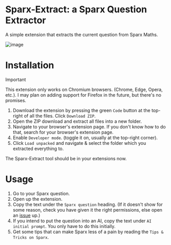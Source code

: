 # Sparx-Extract: a Sparx Question Extractor
A simple extension that extracts the current question from Sparx Maths.

![image](https://github.com/user-attachments/assets/129b61dd-1fdd-48bd-973d-cd08836db4da)

# Installation
> [!IMPORTANT]
> This extension only works on Chromium browsers. (Chrome, Edge, Opera, etc.).
> I may plan on adding support for Firefox in the future, but there's no promises.

1. Download the extension by pressing the green `Code` button at the top-right of all the files. Click `Download ZIP`.
2. Open the ZIP download and extract all files into a new folder.
3. Navigate to your browser's extension page. If you don't know how to do that, search for your browser's extension page.
4. Enable `Developer mode`. (toggle it on, usually at the top-right corner).
5. Click `Load unpacked` and navigate & select the folder which you extracted everything to.

The Sparx-Extract tool should be in your extensions now.

# Usage
1. Go to your Sparx question.
2. Open up the extension.
3. Copy the text under the `Sparx question` heading. (If it doesn't show for some reason, check you have given it the right permissions, else open an [issue](https://github.com/gallium-gonzollium/Sparx-Extract/issues) up.)
4. If you intend to put the question into an AI, copy the text under `AI initial prompt`. You only have to do this initially.
5. Get some tips that can make Sparx less of a pain by reading the `Tips & Tricks on Sparx`.
